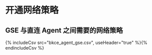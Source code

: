 # 开通网络策略

## GSE 与直连 Agent 之间需要的网络策略

{% includeCsv src="bkce_agent_gse.csv", useHeader="true" %}{% endincludeCsv %}
